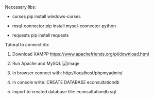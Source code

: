 Necessary libs:

- curses
  pip install windows-curses

- msql-connector
  pip install mysql-connector-python

- requests
  pip install requests

Tutoral to connect db:

1. Download XAMPP https://www.apachefriends.org/pl/download.html

3. Run Apache and MySQL
![image](https://github.com/user-attachments/assets/d6c1ac41-90d6-4032-b7d7-1676dd2a51c5)

4. In browser conncet with: http://localhost/phpmyadmin/
  
6. In console write: CREATE DATABASE econsultationdb

7. Import to created database file: econsultationdb.sql
